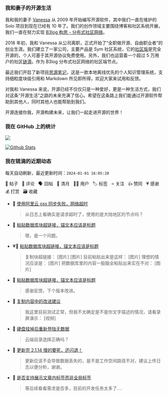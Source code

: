### 我和妻子的开源生活

我和我的妻子 [Vanessa](https://github.com/Vanessa219) 从 2009 年开始编写开源软件，其中我们一直在维护的 Solo 项目到现在已经有 10 年了。我们的创作领域主要围绕博客和社区系统开展，我们一直在努力实现 [B3log 构思 - 分布式社区网络](https://ld246.com/article/1546941897596)。

2018 年初，我和 Vanessa 从公司离职，正式开始了“全职做开源、自由职业者”的创业生涯。我们建立了一家公司，主要产品是 Sym 社区系统，它的[社区版](https://github.com/88250/symphony)是完全开源的，个人可基于其开源协议免费使用。另外，我们也运营着一个超过 5 万用户的社区[链滴](https://ld246.com)，作为 B3log 分布式社区网络的社区端节点。

最近我们开启了新项目[思源笔记](https://github.com/siyuan-note/siyuan)，这是一款本地离线优先的个人知识管理系统，支持细粒度块级引用和 Markdown 所见即所得，欢迎大家来试用和反馈。

对我和 Vanessa 来说，开源已经不仅仅只是一种爱好，更是一种生活方式，我们对这条“开源生活”之路的未来充满了信心。希望在这条路上我们能通过开源软件帮助到其他人，同时其他人也能帮助到我们。

开源连接你我，开源构建未来，让我们一起走进开源的世界！

### 我在 GitHub 上的统计

<a title="Hits" target="_blank" href="https://github.com/88250/88250"><img src="https://hits.b3log.org/88250/88250.svg"></a>

[![Github Stats](https://github-readme-stats.vercel.app/api?username=88250&theme=tokyonight&show_icons=true)](https://github.com/88250)

<!--events start -->

### 我在链滴的近期动态

每天自动刷新，最近更新时间：`2024-01-01 16:05:20`

📝 帖子 &nbsp; 💬 评论 &nbsp; 🗣 回帖 &nbsp; 🌙 清月 &nbsp; 👨‍💻 用户 &nbsp; 🏷️ 标签 &nbsp; ⭐️ 关注 &nbsp; 👍 赞同 &nbsp; 💗 感谢 &nbsp; 💰 打赏 &nbsp; 🗃 收藏

* 💬 [使用阿里云 oss 同步失败，网络超时](https://ld246.com/article/1704082476257/comment/1704088128416#comments)

  > 从日志上看确实是请求超时了，使用的是大陆地区的节点吗？
* 💬 [粘贴数据库块超链接，锚文本应该是标题](https://ld246.com/article/1704033866636/comment/1704043739343#comments)

  > 嗯，是一个问题。
* 💗📝 [粘贴数据库块超链接，锚文本应该是标题](https://ld246.com/article/1704033866636)

  > 复制块超链接： [图片] [图片] 目前粘贴出来是这样： [图片] 理想的情况应该是： [图片] 把数据库里的内容一股脑全粘贴出来实在不对： [图片]
* 💬 [粘贴数据库块超链接，锚文本应该是标题](https://ld246.com/article/1704033866636/comment/1704041956384#comments)

  > 感谢反馈，下个版本改进。
* 💬 [复制内容中的改进建议](https://ld246.com/article/1704017572254/comment/1704041886918#comments)

  > 我这里目前测试正常，但我不太确定是不是你文字描述的情况，请看录屏演示： [视频]
* 💬 [硬盘挂掉后重新登陆无数据](https://ld246.com/article/1704028939125/comment/1704031566338#comments)

  > 云端目录选择正确吗？
* 💬 [更新完 2.1.14 慢的要死，还闪退！](https://ld246.com/article/1704007641970/comment/1704027122706#comments)

  > 更新应该不会导致数据丢失的，是不是工作空间路径不对，建议上传日志以便分析，谢谢。
* 💬 [是否支持展示文章内标签而非全局标签](https://ld246.com/article/1703927052101/comment/1704027017509#comments)

  > 等后续看看需求是否多，目前的开发任务太多了....


<!--events end -->
